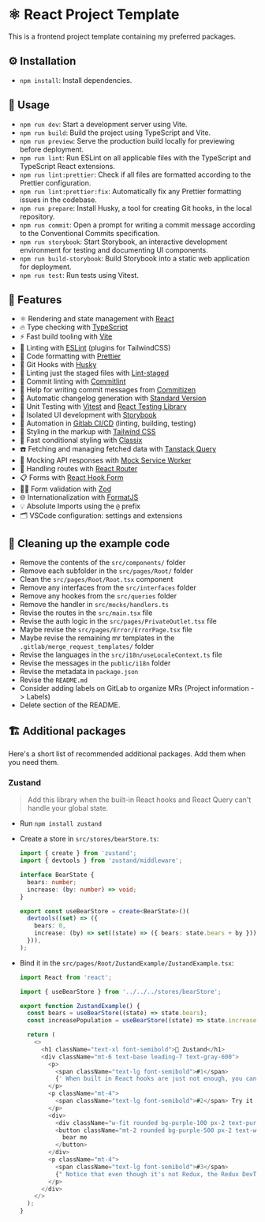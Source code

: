 # ⚛️ React Project Template

This is a frontend project template containing my preferred packages.

## ⚙️ Installation

- `npm install`: Install dependencies.

## 🚀 Usage

- `npm run dev`: Start a development server using Vite.
- `npm run build`: Build the project using TypeScript and Vite.
- `npm run preview`: Serve the production build locally for previewing before deployment.
- `npm run lint`: Run ESLint on all applicable files with the TypeScript and TypeScript React extensions.
- `npm run lint:prettier`: Check if all files are formatted according to the Prettier configuration.
- `npm run lint:prettier:fix`: Automatically fix any Prettier formatting issues in the codebase.
- `npm run prepare`: Install Husky, a tool for creating Git hooks, in the local repository.
- `npm run commit`: Open a prompt for writing a commit message according to the Conventional Commits specification.
- `npm run storybook`: Start Storybook, an interactive development environment for testing and documenting UI components.
- `npm run build-storybook`: Build Storybook into a static web application for deployment.
- `npm run test`: Run tests using Vitest.

## 🧳 Features

- ⚛️ Rendering and state management with [React](https://react.dev/)
- 🔥 Type checking with [TypeScript](https://www.typescriptlang.org)
- ⚡ Fast build tooling with [Vite](https://vitejs.dev/)
- 📏 Linting with [ESLint](https://eslint.org) (plugins for TailwindCSS)
- 💖 Code formatting with [Prettier](https://prettier.io)
- 🦊 Git Hooks with [Husky](https://typicode.github.io/husky/#/)
- 🚫 Linting just the staged files with [Lint-staged](https://github.com/okonet/lint-staged#readme)
- 🚓 Commit linting with [Commitlint](https://commitlint.js.org/#/)
- 📓 Help for writing commit messages from [Commitizen](https://commitizen-tools.github.io/commitizen/)
- 🎁 Automatic changelog generation with [Standard Version](https://github.com/conventional-changelog/standard-version)
- 🦺 Unit Testing with [Vitest](https://vitest.dev/) and [React Testing Library](https://testing-library.com/)
- 🎉 Isolated UI development with [Storybook](https://storybook.js.org/)
- 🤖 Automation in [Gitlab CI/CD](https://docs.gitlab.com/ee/ci/) (linting, building, testing)
- 💎 Styling in the markup with [Tailwind CSS](https://tailwindcss.com)
- 💅 Fast conditional styling with [Classix](https://github.com/alexnault/classix#readme)
- ☎️ Fetching and managing fetched data with [Tanstack Query](https://tanstack.com/query/latest)
- 👷 Mocking API responses with [Mock Service Worker](https://mswjs.io/)
- 🚏 Handling routes with [React Router](https://reactrouter.com/en/main)
- 📋 Forms with [React Hook Form](https://react-hook-form.com/)
- 👩‍🏫 Form validation with [Zod](https://zod.dev/)
- 🌐 Internationalization with [FormatJS](https://formatjs.io/)
- 💡 Absolute Imports using the `@` prefix
- 🗂 VSCode configuration: settings and extensions

## 🚀 Cleaning up the example code

- Remove the contents of the `src/components/` folder
- Remove each subfolder in the `src/pages/Root/` folder
- Clean the `src/pages/Root/Root.tsx` component
- Remove any interfaces from the `src/interfaces` folder
- Remove any hookes from the `src/queries` folder
- Remove the handler in `src/mocks/handlers.ts`
- Revise the routes in the `src/main.tsx` file
- Revise the auth logic in the `src/pages/PrivateOutlet.tsx` file
- Maybe revise the `src/pages/Error/ErrorPage.tsx` file
- Maybe revise the remaining mr templates in the `.gitlab/merge_request_templates/` folder
- Revise the languages in the `src/i18n/useLocaleContext.ts` file
- Revise the messages in the `public/i18n` folder
- Revise the metadata in `package.json`
- Revise the `README.md`
- Consider adding labels on GitLab to organize MRs (Project information -> Labels)
- Delete section of the README.

## 🏗️ Additional packages

Here's a short list of recommended additional packages. Add them when you need them.

### Zustand

> Add this library when the built-in React hooks and React Query can't handle your global state.

- Run `npm install zustand`
- Create a store in `src/stores/bearStore.ts`:

  ```typescript
  import { create } from 'zustand';
  import { devtools } from 'zustand/middleware';

  interface BearState {
    bears: number;
    increase: (by: number) => void;
  }

  export const useBearStore = create<BearState>()(
    devtools((set) => ({
      bears: 0,
      increase: (by) => set((state) => ({ bears: state.bears + by })),
    })),
  );
  ```

- Bind it in the `src/pages/Root/ZustandExample/ZustandExample.tsx`:

  ```typescript
  import React from 'react';

  import { useBearStore } from '../../../stores/bearStore';

  export function ZustandExample() {
    const bears = useBearStore((state) => state.bears);
    const increasePopulation = useBearStore((state) => state.increase);

    return (
      <>
        <h1 className="text-xl font-semibold">🐻 Zustand</h1>
        <div className="mt-6 text-base leading-7 text-gray-600">
          <p>
            <span className="text-lg font-semibold">#1</span>
            {' When built in React hooks are just not enough, you can manage global state with Zustand.'}
          </p>
          <p className="mt-4">
            <span className="text-lg font-semibold">#2</span> Try it out:{' '}
          </p>
          <div>
            <div className="w-fit rounded bg-purple-100 px-2 text-purple-700">{bears} bears in the store</div>
            <button className="mt-2 rounded bg-purple-500 px-2 text-white shadow" onClick={() => increasePopulation(1)}>
              bear me
            </button>
          </div>
          <p className="mt-4">
            <span className="text-lg font-semibold">#3</span>
            {" Notice that even though it's not Redux, the Redux DevTools still works with your global state."}
          </p>
        </div>
      </>
    );
  }
  ```

